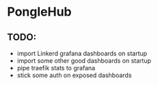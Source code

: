 # PongleHub

## TODO:

- import Linkerd grafana dashboards on startup
- import some other good dashboards on startup
- pipe traefik stats to grafana
- stick some auth on exposed dashboards